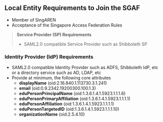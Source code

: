 <!-- TITLE: Singapore Access Federation (SGAF) -->
<!-- SUBTITLE: The Singapore Access Federation (SGAF) service is a Federated Identity Management System for Singapore's research and education (R&E) community. SGAF uses SAML2.0 technology to enable scalable, trusted collaborations among Singapore's R&E community.  -->

## Local Entity Requirements to Join the SGAF
* Member of SingAREN
* Acceptance of the Singapore Access Federation Rules

> **Service Provider (SP) Requirements**
> * SAML2.0 compatible Service Provider such as Shibboleth SP

### Identity Provider (IdP) Requirements
* SAML2.0 compatible Identity Provider such as ADFS, Shibboleth IdP, etc or a directory service such as AD, LDAP, etc
*  Provide at minimum, the following core attributes 
	* **displayName** (oid:2.16.840.1.113730.3.1.241)
	* **email** (oid:0.9.2342.19200300.100.1.3)
	* **eduPersonPrincipalName** (oid:1.3.6.1.4.1.5923.1.1.1.6)
	* **eduPersonPrimaryAffiliation** (oid:1.3.6.1.4.1.5923.1.1.1.1)
	* **eduPersonAffiliation** (oid:1.3.6.1.4.1.5923.1.1.1.1)
	* **eduPersonTargetedID** (oid:1.3.6.1.4.1.5923.1.1.1.10)
	* **organizationName** (oid:2.5.4.10)

